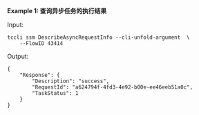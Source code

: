 **Example 1: 查询异步任务的执行结果**



Input: 

```
tccli ssm DescribeAsyncRequestInfo --cli-unfold-argument  \
    --FlowID 43414
```

Output: 
```
{
    "Response": {
        "Description": "success",
        "RequestId": "a624794f-4fd3-4e92-b00e-ee46eeb51a0c",
        "TaskStatus": 1
    }
}
```

